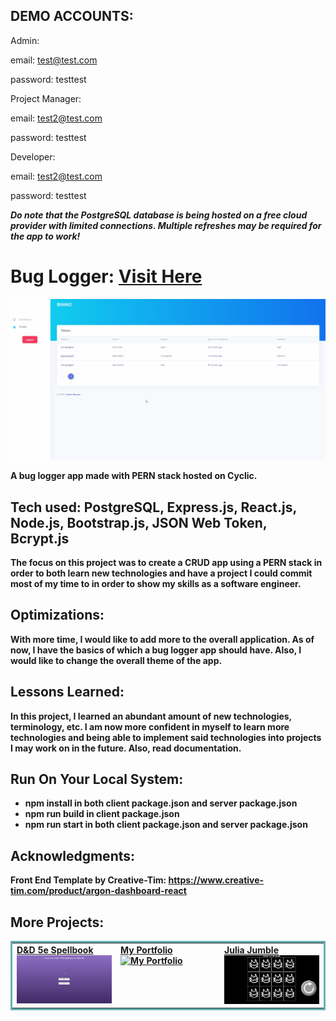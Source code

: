 
## DEMO ACCOUNTS:

Admin: 

email: test@test.com

password: testtest


Project Manager:

email: test2@test.com

password: testtest



Developer:

email: test2@test.com

password: testtest


***<strong> Do note that the PostgreSQL database is being hosted on a free cloud provider with limited connections. Multiple refreshes may be required for the app to work!***


# Bug Logger: <a href="https://bug-logger-reactstrap.herokuapp.com/" target="_blank">Visit Here</a>
<a href="https://bug-logger-reactstrap.herokuapp.com/" target="_blank"><img src="https://github.com/PiantaSE/PiantaSE/raw/main/images/bl.gif" /></a>

A bug logger app made with PERN stack hosted on Cyclic.

## Tech used: PostgreSQL, Express.js, React.js, Node.js, Bootstrap.js, JSON Web Token, Bcrypt.js

The focus on this project was to create a CRUD app using a PERN stack in order to both learn new technologies and have a project I could commit most of my time to in order to show my skills as a software engineer.

## Optimizations:
With more time, I would like to add more to the overall application. As of now, I have the basics of which a bug logger app should have. Also, I would like to change the overall theme of the app.

## Lessons Learned:
In this project, I learned an abundant amount of new technologies, terminology, etc. I am now more confident in myself to learn more technologies and being able to implement said technologies into projects I may work on in the future. Also, read documentation.

## Run On Your Local System:
- npm install in both client package.json and server package.json
- npm run build in client package.json
- npm run start in both client package.json and server package.json

## Acknowledgments:
Front End Template by Creative-Tim: https://www.creative-tim.com/product/argon-dashboard-react

## More Projects:



<table bordercolor="#66b2b2">
  
  <tr>
    <td width="33.3%" valign="top">
<a target="_blank" href="https://github.com/PiantaSE/DnD-Spellbook"> D&D 5e Spellbook</a>
        <br />
      <a target="_blank" href="https://tidal-relieved-parent.glitch.me/">
            <img src="https://github.com/PiantaSE/PiantaSE/raw/main/images/dnd.gif" width="100%"  alt="D&D 5e Spellbook"/>
        </a>
    </td>
    <td width="33.3%" valign="top">
<a target="_blank" href="https://github.com/PiantaSE/portfolio">My Portfolio</a>
        <br />
        <a target="_blank" href="https://github.com/PiantaSE/portfolio">
          <img src="https://github.com/PiantaSE/PiantaSE/raw/main/images/portfolio.gif" width="100%" alt="My Portfolio"/>
        </a>
    </td>
    <td width="33.3%" valign="top">
<a target="_blank" href="https://github.com/PiantaSE/Julia-Jumble">Julia Jumble</a>
        <br />
        <a target="_blank" href="https://github.com/PiantaSE/Julia-Jumble">
          <img src="https://github.com/PiantaSE/PiantaSE/raw/main/images/jj.gif" width="100%" alt="Julia Jumble"/>
        </a>
    </td>
  </tr>
</table>
